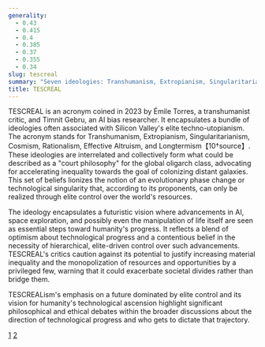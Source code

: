 ```yaml
---
generality:
  - 0.43
  - 0.415
  - 0.4
  - 0.385
  - 0.37
  - 0.355
  - 0.34
slug: tescreal
summary: "Seven ideologies: Transhumanism, Extropianism, Singularitarianism, Cosmism, Rationalism, Effective Altruism, and Longtermism. They all focus on using technology to improve people’s lives and they are deeply influential among people working on AGI."
title: TESCREAL
---
```


TESCREAL is an acronym coined in 2023 by Émile Torres, a transhumanist critic, and Timnit Gebru, an AI bias researcher. It encapsulates a bundle of ideologies often associated with Silicon Valley's elite techno-utopianism. The acronym stands for Transhumanism, Extropianism, Singularitarianism, Cosmism, Rationalism, Effective Altruism, and Longtermism【10†source】. These ideologies are interrelated and collectively form what could be described as a "court philosophy" for the global oligarch class, advocating for accelerating inequality towards the goal of colonizing distant galaxies. This set of beliefs lionizes the notion of an evolutionary phase change or technological singularity that, according to its proponents, can only be realized through elite control over the world's resources.

The ideology encapsulates a futuristic vision where advancements in AI, space exploration, and possibly even the manipulation of life itself are seen as essential steps toward humanity's progress. It reflects a blend of optimism about technological progress and a contentious belief in the necessity of hierarchical, elite-driven control over such advancements. TESCREAL's critics caution against its potential to justify increasing material inequality and the monopolization of resources and opportunities by a privileged few, warning that it could exacerbate societal divides rather than bridge them.

TESCREALism's emphasis on a future dominated by elite control and its vision for humanity's technological ascension highlight significant philosophical and ethical debates within the broader discussions about the direction of technological progress and who gets to dictate that trajectory.

[1](https://www.truthdig.com/articles/the-acronym-behind-our-wildest-ai-dreams-and-nightmares/) [2](https://www.bellwether.works/tescreal/)
